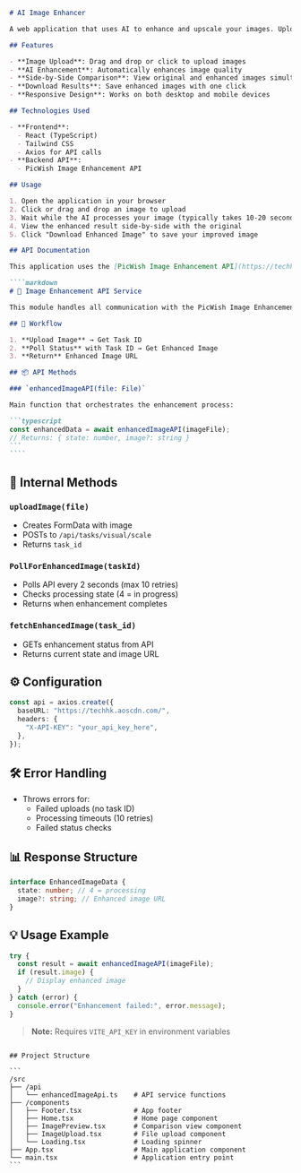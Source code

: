 `````markdown
# AI Image Enhancer

A web application that uses AI to enhance and upscale your images. Upload any image and get a higher quality version processed through advanced AI algorithms.

## Features

- **Image Upload**: Drag and drop or click to upload images
- **AI Enhancement**: Automatically enhances image quality
- **Side-by-Side Comparison**: View original and enhanced images simultaneously
- **Download Results**: Save enhanced images with one click
- **Responsive Design**: Works on both desktop and mobile devices

## Technologies Used

- **Frontend**:
  - React (TypeScript)
  - Tailwind CSS
  - Axios for API calls
- **Backend API**:
  - PicWish Image Enhancement API

## Usage

1. Open the application in your browser
2. Click or drag and drop an image to upload
3. Wait while the AI processes your image (typically takes 10-20 seconds)
4. View the enhanced result side-by-side with the original
5. Click "Download Enhanced Image" to save your improved image

## API Documentation

This application uses the [PicWish Image Enhancement API](https://techhk.aoscdn.com/):

````markdown
# 🚀 Image Enhancement API Service

This module handles all communication with the PicWish Image Enhancement API, providing a clean interface for uploading and enhancing images.

## 🔄 Workflow

1. **Upload Image** → Get Task ID
2. **Poll Status** with Task ID → Get Enhanced Image
3. **Return** Enhanced Image URL

## 📦 API Methods

### `enhancedImageAPI(file: File)`

Main function that orchestrates the enhancement process:

```typescript
const enhancedData = await enhancedImageAPI(imageFile);
// Returns: { state: number, image?: string }
```
````
`````

## 🔧 Internal Methods

### `uploadImage(file)`

- Creates FormData with image
- POSTs to `/api/tasks/visual/scale`
- Returns `task_id`

### `PollForEnhancedImage(taskId)`

- Polls API every 2 seconds (max 10 retries)
- Checks processing state (4 = in progress)
- Returns when enhancement completes

### `fetchEnhancedImage(task_id)`

- GETs enhancement status from API
- Returns current state and image URL

## ⚙️ Configuration

```typescript
const api = axios.create({
  baseURL: "https://techhk.aoscdn.com/",
  headers: {
    "X-API-KEY": "your_api_key_here",
  },
});
```

## 🛠 Error Handling

- Throws errors for:
  - Failed uploads (no task ID)
  - Processing timeouts (10 retries)
  - Failed status checks

## 📊 Response Structure

```typescript
interface EnhancedImageData {
  state: number; // 4 = processing
  image?: string; // Enhanced image URL
}
```

## 💡 Usage Example

```typescript
try {
  const result = await enhancedImageAPI(imageFile);
  if (result.image) {
    // Display enhanced image
  }
} catch (error) {
  console.error("Enhancement failed:", error.message);
}
```

> **Note:** Requires `VITE_API_KEY` in environment variables

````

## Project Structure

```
/src
├── /api
│   └── enhancedImageApi.ts    # API service functions
├── /components
│   ├── Footer.tsx             # App footer
│   ├── Home.tsx               # Home page component
│   ├── ImagePreview.tsx       # Comparison view component
│   ├── ImageUpload.tsx        # File upload component
│   └── Loading.tsx            # Loading spinner
├── App.tsx                    # Main application component
└── main.tsx                   # Application entry point
```
````
